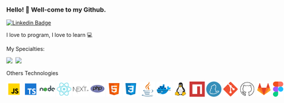 ### Hello! 👋  Well-come to my Github. #
[![Linkedin Badge](https://img.shields.io/badge/LinkedIn-blue?style=flat-square&logo=Linkedin&logoColor=white&link=https://www.linkedin.com/in/natanfoleto/)](https://www.linkedin.com/in/natan-foleto-9bbb2b178/)
<br>

I love to program, I love to learn 💻 <p>

My Specialties: <p>
  
<img src="https://camo.githubusercontent.com/aae05670916876848fca0e5da6c59bb40c50ec3b07a0101ecc6502000468b240/68747470733a2f2f696d672e736869656c64732e696f2f62616467652f747970657363726970742532302d2532333030374143432e7376673f267374796c653d666f722d7468652d6261646765266c6f676f3d74797065736372697074266c6f676f436f6c6f723d7768697465" height="40px"/>&nbsp;
<img src="https://camo.githubusercontent.com/cc96d7d28a6ca21ddbb1f2521d751d375230ed840271e6a4c8694cf87cc60c14/68747470733a2f2f696d672e736869656c64732e696f2f62616467652f6e6f64652e6a732532302d2532333433383533442e7376673f267374796c653d666f722d7468652d6261646765266c6f676f3d6e6f64652e6a73266c6f676f436f6c6f723d7768697465" height="40px"/>&nbsp;
  
Others Technologies <p>
  
<center>
  <div style="display:flex; justify-content:space-around; width: 100%;">
    <img src="https://github.com/natanfoleto/natanfoleto/blob/main/assets/javascript.svg" height="40px"/>&nbsp;
    <img src="https://github.com/natanfoleto/natanfoleto/blob/main/assets/typescript.svg" height="40px"/>&nbsp;
    <img src="https://github.com/natanfoleto/natanfoleto/blob/main/assets/nodejs.svg" height="40px"/>&nbsp;
    <img src="https://github.com/natanfoleto/natanfoleto/blob/main/assets/react.svg" height="40px"/>&nbsp;
    <img src="https://github.com/natanfoleto/natanfoleto/blob/main/assets/nextjs.png" height="40px"/>&nbsp;
    <img src="https://github.com/natanfoleto/natanfoleto/blob/main/assets/php.png" height="40px"/>&nbsp;
    <img src="https://github.com/natanfoleto/natanfoleto/blob/main/assets/html5.svg" height="40px"/>&nbsp;
    <img src="https://github.com/natanfoleto/natanfoleto/blob/main/assets/css3.svg" height="40px"/>&nbsp;
    <img src="https://github.com/natanfoleto/natanfoleto/blob/main/assets/java.svg" height="40px"/>&nbsp;
    <img src="https://github.com/natanfoleto/natanfoleto/blob/main/assets/docker.svg" height="40px"/>&nbsp;
    <img src="https://github.com/natanfoleto/natanfoleto/blob/main/assets/linux.svg" height="40px"/>&nbsp;
    <img src="https://github.com/natanfoleto/natanfoleto/blob/main/assets/npm.png" height="40px"/>&nbsp;
    <img src="https://github.com/natanfoleto/natanfoleto/blob/main/assets/yarn.png" height="40px"/>&nbsp;
    <img src="https://github.com/natanfoleto/natanfoleto/blob/main/assets/git.png" height="40px"/>&nbsp;
    <img src="https://github.com/natanfoleto/natanfoleto/blob/main/assets/github.svg" height="40px"/>&nbsp;
    <img src="https://github.com/natanfoleto/natanfoleto/blob/main/assets/gitlab.svg" height="40px"/>&nbsp;
    <img src="https://github.com/natanfoleto/natanfoleto/blob/main/assets/Figma.svg" height="40px"/>&nbsp;
    <img src="https://github.com/natanfoleto/natanfoleto/blob/main/assets/postgreesql.svg" height="40px"/>&nbsp;
    <img src="https://github.com/natanfoleto/natanfoleto/blob/main/assets/mysql.svg" height="40px"/>&nbsp;
    <img src="https://github.com/natanfoleto/natanfoleto/blob/main/assets/mongodb.svg" height="40px"/>&nbsp;
    <img src="https://github.com/natanfoleto/natanfoleto/blob/main/assets/redis.svg" height="40px"/>&nbsp;
  </div>
 </center>
